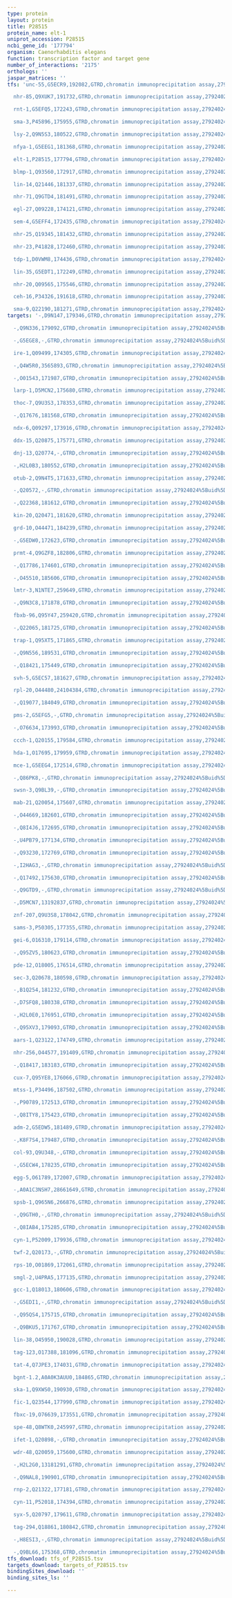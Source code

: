 ```yaml
---
type: protein
layout: protein
title: P28515
protein_name: elt-1
uniprot_accession: P28515
ncbi_gene_id: '177794'
organism: Caenorhabditis elegans
function: transcription factor and target gene
number_of_interactions: '2175'
orthologs: ''
jaspar_matrices: ''
tfs: 'unc-55,G5ECR9,192082,GTRD,chromatin immunoprecipitation assay,27924024%5Buid%5D,No

  nhr-85,Q9XUK7,191732,GTRD,chromatin immunoprecipitation assay,27924024%5Buid%5D,No

  rnt-1,G5EFQ5,172243,GTRD,chromatin immunoprecipitation assay,27924024%5Buid%5D,No

  sma-3,P45896,175955,GTRD,chromatin immunoprecipitation assay,27924024%5Buid%5D,No

  lsy-2,Q9N5S3,180522,GTRD,chromatin immunoprecipitation assay,27924024%5Buid%5D,No

  nfya-1,G5EEG1,181368,GTRD,chromatin immunoprecipitation assay,27924024%5Buid%5D,No

  elt-1,P28515,177794,GTRD,chromatin immunoprecipitation assay,27924024%5Buid%5D,No

  blmp-1,Q93560,172917,GTRD,chromatin immunoprecipitation assay,27924024%5Buid%5D,No

  lin-14,Q21446,181337,GTRD,chromatin immunoprecipitation assay,27924024%5Buid%5D,No

  nhr-71,Q9GTD4,181491,GTRD,chromatin immunoprecipitation assay,27924024%5Buid%5D,No

  egl-27,Q09228,174121,GTRD,chromatin immunoprecipitation assay,27924024%5Buid%5D,No

  sem-4,G5EFF4,172435,GTRD,chromatin immunoprecipitation assay,27924024%5Buid%5D,No

  nhr-25,Q19345,181432,GTRD,chromatin immunoprecipitation assay,27924024%5Buid%5D,No

  nhr-23,P41828,172460,GTRD,chromatin immunoprecipitation assay,27924024%5Buid%5D,No

  tdp-1,D0VWM8,174436,GTRD,chromatin immunoprecipitation assay,27924024%5Buid%5D,No

  lin-35,G5EDT1,172249,GTRD,chromatin immunoprecipitation assay,27924024%5Buid%5D,No

  nhr-20,Q09565,175546,GTRD,chromatin immunoprecipitation assay,27924024%5Buid%5D,No

  ceh-16,P34326,191618,GTRD,chromatin immunoprecipitation assay,27924024%5Buid%5D,No

  sma-9,Q22190,181271,GTRD,chromatin immunoprecipitation assay,27924024%5Buid%5D,No'
targets: '-,D9N147,179346,GTRD,chromatin immunoprecipitation assay,27924024%5Buid%5D,No

  -,Q9N336,179092,GTRD,chromatin immunoprecipitation assay,27924024%5Buid%5D,No

  -,G5EGE8,-,GTRD,chromatin immunoprecipitation assay,27924024%5Buid%5D,No

  ire-1,Q09499,174305,GTRD,chromatin immunoprecipitation assay,27924024%5Buid%5D,No

  -,Q4W5R0,3565893,GTRD,chromatin immunoprecipitation assay,27924024%5Buid%5D,No

  -,O01543,171987,GTRD,chromatin immunoprecipitation assay,27924024%5Buid%5D,No

  larp-1,D5MCN2,175680,GTRD,chromatin immunoprecipitation assay,27924024%5Buid%5D,No

  thoc-7,Q9U3S3,178353,GTRD,chromatin immunoprecipitation assay,27924024%5Buid%5D,No

  -,Q17676,181568,GTRD,chromatin immunoprecipitation assay,27924024%5Buid%5D,No

  ndx-6,Q09297,173916,GTRD,chromatin immunoprecipitation assay,27924024%5Buid%5D,No

  ddx-15,Q20875,175771,GTRD,chromatin immunoprecipitation assay,27924024%5Buid%5D,No

  dnj-13,Q20774,-,GTRD,chromatin immunoprecipitation assay,27924024%5Buid%5D,No

  -,H2L0B3,180552,GTRD,chromatin immunoprecipitation assay,27924024%5Buid%5D,No

  otub-2,Q9N4T5,171633,GTRD,chromatin immunoprecipitation assay,27924024%5Buid%5D,No

  -,Q20572,-,GTRD,chromatin immunoprecipitation assay,27924024%5Buid%5D,No

  -,Q22368,181612,GTRD,chromatin immunoprecipitation assay,27924024%5Buid%5D,No

  kin-20,Q20471,181620,GTRD,chromatin immunoprecipitation assay,27924024%5Buid%5D,No

  grd-10,O44471,184239,GTRD,chromatin immunoprecipitation assay,27924024%5Buid%5D,No

  -,G5EDW0,172623,GTRD,chromatin immunoprecipitation assay,27924024%5Buid%5D,No

  prmt-4,Q9GZF8,182806,GTRD,chromatin immunoprecipitation assay,27924024%5Buid%5D,No

  -,Q17786,174601,GTRD,chromatin immunoprecipitation assay,27924024%5Buid%5D,No

  -,O45510,185606,GTRD,chromatin immunoprecipitation assay,27924024%5Buid%5D,No

  lmtr-3,N1NTE7,259649,GTRD,chromatin immunoprecipitation assay,27924024%5Buid%5D,No

  -,Q9N3C8,171878,GTRD,chromatin immunoprecipitation assay,27924024%5Buid%5D,No

  fbxb-96,Q95Y47,259420,GTRD,chromatin immunoprecipitation assay,27924024%5Buid%5D,No

  -,Q22065,181725,GTRD,chromatin immunoprecipitation assay,27924024%5Buid%5D,No

  trap-1,Q95XT5,171865,GTRD,chromatin immunoprecipitation assay,27924024%5Buid%5D,No

  -,Q9N556,189531,GTRD,chromatin immunoprecipitation assay,27924024%5Buid%5D,No

  -,Q18421,175449,GTRD,chromatin immunoprecipitation assay,27924024%5Buid%5D,No

  svh-5,G5EC57,181627,GTRD,chromatin immunoprecipitation assay,27924024%5Buid%5D,No

  rpl-20,O44480,24104384,GTRD,chromatin immunoprecipitation assay,27924024%5Buid%5D,No

  -,Q19077,184049,GTRD,chromatin immunoprecipitation assay,27924024%5Buid%5D,No

  pms-2,G5EFG5,-,GTRD,chromatin immunoprecipitation assay,27924024%5Buid%5D,No

  -,O76634,173993,GTRD,chromatin immunoprecipitation assay,27924024%5Buid%5D,No

  ccch-1,Q20155,179584,GTRD,chromatin immunoprecipitation assay,27924024%5Buid%5D,No

  hda-1,O17695,179959,GTRD,chromatin immunoprecipitation assay,27924024%5Buid%5D,No

  mce-1,G5EEG4,172514,GTRD,chromatin immunoprecipitation assay,27924024%5Buid%5D,No

  -,Q86PK8,-,GTRD,chromatin immunoprecipitation assay,27924024%5Buid%5D,No

  swsn-3,Q9BL39,-,GTRD,chromatin immunoprecipitation assay,27924024%5Buid%5D,No

  mab-21,Q20054,175607,GTRD,chromatin immunoprecipitation assay,27924024%5Buid%5D,No

  -,O44669,182601,GTRD,chromatin immunoprecipitation assay,27924024%5Buid%5D,No

  -,Q8I4J6,172695,GTRD,chromatin immunoprecipitation assay,27924024%5Buid%5D,No

  -,U4PB79,177134,GTRD,chromatin immunoprecipitation assay,27924024%5Buid%5D,No

  -,Q93230,172769,GTRD,chromatin immunoprecipitation assay,27924024%5Buid%5D,No

  -,I2HAG3,-,GTRD,chromatin immunoprecipitation assay,27924024%5Buid%5D,No

  -,Q17492,175630,GTRD,chromatin immunoprecipitation assay,27924024%5Buid%5D,No

  -,Q9GTD9,-,GTRD,chromatin immunoprecipitation assay,27924024%5Buid%5D,No

  -,D5MCN7,13192837,GTRD,chromatin immunoprecipitation assay,27924024%5Buid%5D,No

  znf-207,Q9U3S8,178042,GTRD,chromatin immunoprecipitation assay,27924024%5Buid%5D,No

  sams-3,P50305,177355,GTRD,chromatin immunoprecipitation assay,27924024%5Buid%5D,No

  gei-6,O16310,179114,GTRD,chromatin immunoprecipitation assay,27924024%5Buid%5D,No

  -,Q95ZV5,180623,GTRD,chromatin immunoprecipitation assay,27924024%5Buid%5D,No

  pde-12,O18005,176514,GTRD,chromatin immunoprecipitation assay,27924024%5Buid%5D,No

  sec-3,Q20678,180598,GTRD,chromatin immunoprecipitation assay,27924024%5Buid%5D,No

  -,B1Q254,181232,GTRD,chromatin immunoprecipitation assay,27924024%5Buid%5D,No

  -,D7SFQ8,180338,GTRD,chromatin immunoprecipitation assay,27924024%5Buid%5D,No

  -,H2L0E0,176951,GTRD,chromatin immunoprecipitation assay,27924024%5Buid%5D,No

  -,Q95XV3,179093,GTRD,chromatin immunoprecipitation assay,27924024%5Buid%5D,No

  aars-1,Q23122,174749,GTRD,chromatin immunoprecipitation assay,27924024%5Buid%5D,No

  nhr-256,O44577,191409,GTRD,chromatin immunoprecipitation assay,27924024%5Buid%5D,No

  -,Q18417,183183,GTRD,chromatin immunoprecipitation assay,27924024%5Buid%5D,No

  cux-7,Q95YE8,176066,GTRD,chromatin immunoprecipitation assay,27924024%5Buid%5D,No

  mtss-1,P34496,187502,GTRD,chromatin immunoprecipitation assay,27924024%5Buid%5D,No

  -,P90789,172513,GTRD,chromatin immunoprecipitation assay,27924024%5Buid%5D,No

  -,Q8ITY8,175423,GTRD,chromatin immunoprecipitation assay,27924024%5Buid%5D,No

  adm-2,G5EDW5,181489,GTRD,chromatin immunoprecipitation assay,27924024%5Buid%5D,No

  -,K8F7S4,179487,GTRD,chromatin immunoprecipitation assay,27924024%5Buid%5D,No

  col-93,Q9U348,-,GTRD,chromatin immunoprecipitation assay,27924024%5Buid%5D,No

  -,G5ECW4,178235,GTRD,chromatin immunoprecipitation assay,27924024%5Buid%5D,No

  egg-5,O61789,172007,GTRD,chromatin immunoprecipitation assay,27924024%5Buid%5D,No

  -,A0A1C3NSH7,28661649,GTRD,chromatin immunoprecipitation assay,27924024%5Buid%5D,No

  spsb-1,Q965N6,266876,GTRD,chromatin immunoprecipitation assay,27924024%5Buid%5D,No

  -,Q9GTH0,-,GTRD,chromatin immunoprecipitation assay,27924024%5Buid%5D,No

  -,Q8IAB4,175285,GTRD,chromatin immunoprecipitation assay,27924024%5Buid%5D,No

  cyn-1,P52009,179936,GTRD,chromatin immunoprecipitation assay,27924024%5Buid%5D,No

  twf-2,Q20173,-,GTRD,chromatin immunoprecipitation assay,27924024%5Buid%5D,No

  rps-10,O01869,172061,GTRD,chromatin immunoprecipitation assay,27924024%5Buid%5D,No

  smgl-2,U4PRA5,177135,GTRD,chromatin immunoprecipitation assay,27924024%5Buid%5D,No

  gcc-1,Q18013,180606,GTRD,chromatin immunoprecipitation assay,27924024%5Buid%5D,No

  -,G5EDI1,-,GTRD,chromatin immunoprecipitation assay,27924024%5Buid%5D,No

  -,Q95QS4,175715,GTRD,chromatin immunoprecipitation assay,27924024%5Buid%5D,No

  -,Q9BKU5,171767,GTRD,chromatin immunoprecipitation assay,27924024%5Buid%5D,No

  lin-38,O45950,190028,GTRD,chromatin immunoprecipitation assay,27924024%5Buid%5D,No

  tag-123,O17388,181096,GTRD,chromatin immunoprecipitation assay,27924024%5Buid%5D,No

  tat-4,Q7JPE3,174031,GTRD,chromatin immunoprecipitation assay,27924024%5Buid%5D,No

  bgnt-1.2,A0A0K3AUU0,184865,GTRD,chromatin immunoprecipitation assay,27924024%5Buid%5D,No

  ska-1,Q9XWS0,190930,GTRD,chromatin immunoprecipitation assay,27924024%5Buid%5D,No

  fic-1,Q23544,177990,GTRD,chromatin immunoprecipitation assay,27924024%5Buid%5D,No

  fbxc-19,O76639,173551,GTRD,chromatin immunoprecipitation assay,27924024%5Buid%5D,No

  spe-48,Q8WTK0,245997,GTRD,chromatin immunoprecipitation assay,27924024%5Buid%5D,No

  ifet-1,Q20898,-,GTRD,chromatin immunoprecipitation assay,27924024%5Buid%5D,No

  wdr-48,Q20059,175600,GTRD,chromatin immunoprecipitation assay,27924024%5Buid%5D,No

  -,H2L2G0,13181291,GTRD,chromatin immunoprecipitation assay,27924024%5Buid%5D,No

  -,Q9NAL8,190901,GTRD,chromatin immunoprecipitation assay,27924024%5Buid%5D,No

  rnp-2,Q21322,177181,GTRD,chromatin immunoprecipitation assay,27924024%5Buid%5D,No

  cyn-11,P52018,174394,GTRD,chromatin immunoprecipitation assay,27924024%5Buid%5D,No

  syx-5,Q20797,179611,GTRD,chromatin immunoprecipitation assay,27924024%5Buid%5D,No

  tag-294,Q18861,180842,GTRD,chromatin immunoprecipitation assay,27924024%5Buid%5D,No

  -,H8ESI3,-,GTRD,chromatin immunoprecipitation assay,27924024%5Buid%5D,No

  -,Q9BL66,175368,GTRD,chromatin immunoprecipitation assay,27924024%5Buid%5D,No'
tfs_download: tfs_of_P28515.tsv
targets_download: targets_of_P28515.tsv
bindingSites_download: ''
binding_sites_ls: ''

---
```

